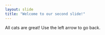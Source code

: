 ```yaml
---
layout: slide
title: "Welcome to our second slide!"
---
```

All cats are great!
Use the left arrow to go back.
